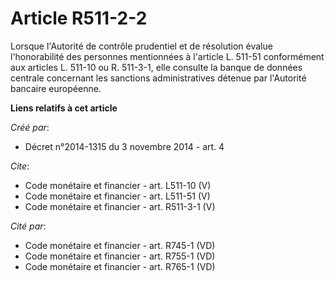 # Article R511-2-2

Lorsque l'Autorité de contrôle prudentiel et de résolution évalue l'honorabilité des personnes mentionnées à l'article L.
511-51 conformément aux articles L. 511-10 ou R. 511-3-1, elle consulte la banque de données centrale concernant les
sanctions administratives détenue par l'Autorité bancaire européenne.

**Liens relatifs à cet article**

_Créé par_:

  - Décret n°2014-1315 du 3 novembre 2014 - art. 4

_Cite_:

  - Code monétaire et financier - art. L511-10 (V)
  - Code monétaire et financier - art. L511-51 (V)
  - Code monétaire et financier - art. R511-3-1 (V)

_Cité par_:

  - Code monétaire et financier - art. R745-1 (VD)
  - Code monétaire et financier - art. R755-1 (VD)
  - Code monétaire et financier - art. R765-1 (VD)
